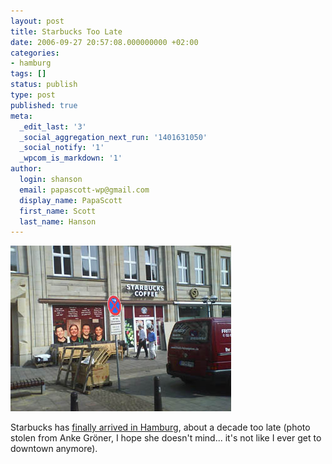 ```yaml
---
layout: post
title: Starbucks Too Late
date: 2006-09-27 20:57:08.000000000 +02:00
categories:
- hamburg
tags: []
status: publish
type: post
published: true
meta:
  _edit_last: '3'
  _social_aggregation_next_run: '1401631050'
  _social_notify: '1'
  _wpcom_is_markdown: '1'
author:
  login: shanson
  email: papascott-wp@gmail.com
  display_name: PapaScott
  first_name: Scott
  last_name: Hanson
---
```

<p><img src="/wordpress/wp-content/uploads/2006/09/starbucks_rathausmarkt_hh.jpg" alt="Starbucks Rathausmarkt HH" /></p>
<p>Starbucks has <a href="http://www.ankegroener.de/?p=1688">finally arrived in Hamburg</a>, about a decade too late (photo stolen from Anke Gröner, I hope she doesn't mind... it's not like I ever get to downtown anymore).</p>
